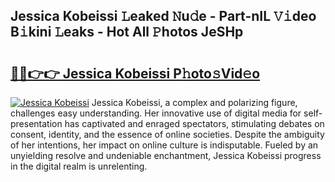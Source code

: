 ## Jessica Kobeissi 𝙻eaked 𝙽u𝚍e - Part-nIL 𝚅𝚒deo B𝚒kini 𝙻eaks - Hot All 𝙿hotos JeSHp

# <h2><a href="http://ld0hlbv.urlbe.top/?page=Jessica+Kobeissi">🔗🔗👉👉 Jessica Kobeissi P𝚑oto𝚜Vid𝚎o</a></h2>

[![Jessica Kobeissi](https://i.imgur.com/eBuTRDB.gif)](http://ld0hlbv.urlbe.top/?page=Jessica+Kobeissi)
Jessica Kobeissi, a complex and polarizing figure, challenges easy understanding. Her innovative use of digital media for self-presentation has captivated and enraged spectators, stimulating debates on consent, identity, and the essence of online societies. Despite the ambiguity of her intentions, her impact on online culture is indisputable. Fueled by an unyielding resolve and undeniable enchantment, Jessica Kobeissi progress in the digital realm is unrelenting.
